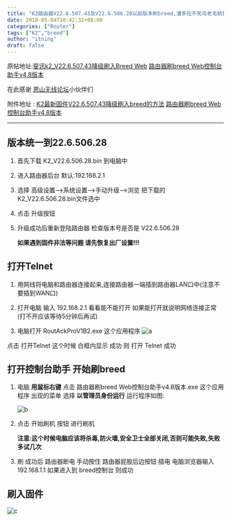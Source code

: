 ```yaml
---
title: "K2路由器V22.6.507.43及V22.6.506.28以前版本刷breed,潘多拉不死鸟老毛桃教程"
date: 2018-05-04T10:42:32+08:00
categories: ["Router"]
tags: ["K2","breed"]
author: "itning"
draft: false
---
```

原帖地址:[斐讯k2_V22.6.507.43降级刷入Breed Web](http://bbs.zol.com.cn/techbbs/d16_74689.html)  [路由器刷breed Web控制台助手v4.8版本 ](http://www.right.com.cn/forum/thread-255017-1-1.html)

在此感谢 [恩山无线论坛](http://www.right.com.cn/forum/forum.php)小伙伴们

附件地址 : [K2最新固件V22.6.507.43降级刷入breed的方法](https://guanghou-my.sharepoint.com/:f:/g/personal/wangning_get365_pw/EmX6aycUdRJBmZkdVMVTEMYBo587Xs02LNL8PrRYDGxUWA?e=V67HTT) [路由器刷breed Web控制台助手v4.8版本](https://guanghou-my.sharepoint.com/:f:/g/personal/wangning_get365_pw/Es3gpId4ZB1ClvQU32gQCIYBenrklWlDSfXn-tSbPt0D_A?e=rHSNNc)

------
<!--more-->


## 版本统一到22.6.506.28

1. 首先下载 K2_V22.6.506.28.bin 到电脑中

2. 进入路由器后台 默认:192.168.2.1

3. 选择 高级设置-->系统设置-->手动升级-->浏览 把下载的 K2_V22.6.506.28.bin文件选中

4. 点击 升级按钮

5. 升级成功后重新登陆路由器 检查版本号是否是 V22.6.506.28

   **如果遇到固件非法等问题 请先恢复出厂设置!!!**



## 打开Telnet

1. 用网线将电脑和路由器连接起来,连接路由器一端插到路由器LAN口中(注意不要插到WAN口)

2. 打开电脑 输入 192.168.2.1 看看能不能打开 如果能打开就说明网络连接正常(打不开应该等待5分钟后再试)

3. 电脑打开 RoutAckProV1B2.exe 这个应用程序
  ![a](/images/2018-05-04-K2路由器V22-6-507-43及V22-6-506-28以前版本刷breed-潘多拉不死鸟老毛桃教程/a.jpg)

  点击 打开Telnet 这个时候 白框内显示 成功 则 打开 Telnet 成功

## 打开控制台助手 开始刷breed

1. 电脑 **用鼠标右键** 点击 路由器刷breed Web控制台助手v4.8版本.exe 这个应用程序 出现的菜单 选择 **以管理员身份运行** 运行程序如图:

   ![b](/images/2018-05-04-K2路由器V22-6-507-43及V22-6-506-28以前版本刷breed-潘多拉不死鸟老毛桃教程/b.jpg)

2. 点击 开始刷机 按钮 进行刷机

   **注意:这个时候电脑应该将杀毒,防火墙,安全卫士全部关闭,否则可能失败,失败多试几次**

3. 刷 成功后 路由器断电 手动按住 路由器屁股后边按钮 插电 电脑浏览器输入 192.168.1.1 如果进入到 breed控制台 则成功

## 刷入固件

   ![c](/images/2018-05-04-K2路由器V22-6-507-43及V22-6-506-28以前版本刷breed-潘多拉不死鸟老毛桃教程/c.jpg)

